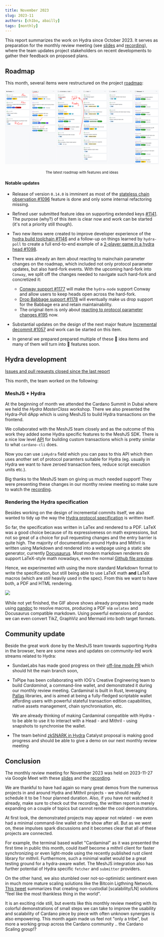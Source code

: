 ```yaml
---
title: November 2023
slug: 2023-11
authors: [ch1bo, abailly]
tags: [monthly]
---
```


This report summarizes the work on Hydra since October 2023. It serves as
preparation for the monthly review meeting (see [slides][slides] and
[recording][recording]), where the team updates project stakeholders on recent
developments to gather their feedback on proposed plans.

## Roadmap

This month, several items were restructured on the project
[roadmap](https://github.com/orgs/input-output-hk/projects/21/views/7):

![The roadmap with features and ideas](./img/2023-11-roadmap.jpg) <small><center>The latest roadmap with features and ideas</center></small>

#### Notable updates

- Release of version `0.14.0` is imminent as most of the [stateless chain
  observation #1096](https://github.com/input-output-hk/hydra/issues/1096)
  feature is done and only some internal refactoring missing.

- Refined user submitted feature idea on supporting extended keys
  [#1141](https://github.com/input-output-hk/hydra/issues/1141). The purpose
  (why?) of this item is clear now and work can be started (it's not a priority
  still though).

- Two new items were created to improve developer experience of the [hydra build
  toolchain #1146](https://github.com/input-output-hk/hydra/issues/1146) and a
  follow-up on things learned by `hydra-poll` to create a full end-to-end
  example of a [2-player game in a hydra head
  #1098](https://github.com/input-output-hk/hydra/issues/1098).

- There was already an item about reacting to mainchain parameter changes on the
  roadmap, which included not only protocol parameter updates, but also
  hard-fork events. With the upcoming hard-fork into `Conway`, we split off the
  changes needed to navigate such hard-fork and concretized it:

  + [Conway support #1177](https://github.com/input-output-hk/hydra/issues/1177) will make the `hydra-node` support Conway and allow users to keep heads open across the hard-fork.
  + [Drop Babbage support #1178](https://github.com/input-output-hk/hydra/issues/1178) will eventually make us drop support for the Babbage era and retain maintainability.
  + The original item is only about [reacting to protocol parameter changes #195](https://github.com/input-output-hk/hydra/issues/195) now.

- Substantial updates on the design of the next major feature [Incremental decommit #1057](https://github.com/input-output-hk/hydra/issues/1057) and work can be started on this item.

- In general we prepared prepared multiple of these 💭 idea items and many of them will turn into 💬 features soon.

## Hydra development

[Issues and pull requests closed since the last
report](https://github.com/input-output-hk/hydra/issues?q=is%3Aclosed+sort%3Aupdated-desc+closed%3A2023-10-31..2023-11-30)

This month, the team worked on the following:

### MeshJS + Hydra

At the beginning of month we attended the Cardano Summit in Dubai where we held
the _Hydra MasterClass_ workshop. There we also presented the Hydra-Poll dApp
which is using MeshJS to build Hydra transactions on the frontend.

We collaborated with the MeshJS team closely and as the outcome of this work
they added some Hydra specific features to the MeshJS SDK. There is a nice low
level [API](https://meshjs.dev/apis/transaction/builderExample) for building
custom transactions which is pretty similar to what `cardano-cli` does.

Now you can use `isHydra` field which you can pass to this API which then uses
another set of protocol paramters suitable for Hydra (eg. usually in Hydra we
want to have zeroed transaction fees, reduce script execution units etc.).

Big thanks to the MeshJS team on giving us much needed support! They were
presenting these changes in our monthy review meeting so make sure to watch the
[recording](https://drive.google.com/file/d/1-iv8IveUzA2KrJV_Kqrgx4ts05Ow0zjM).

### Rendering the Hydra specification

Besides working on the design of incremental commits itself, we also wanted to
tidy up the way the [Hydra protocol
specification](https://hydra.family/head-protocol/core-concepts/specification)
is written itself.

So far, the specification was written in LaTex and rendered to a PDF. LaTeX was
a good choice because of its expressiveness on math expressions, but not so
great of a choice for pull requesting changes and the entry barrier is quite
high. The majority of documentation around Hydra and Mithril is written using
Markdown and rendered into a webpage using a static site generator, currently
[Docusaurus](https://docusaurus.io/). Most modern markdown renderers do support
LaTeX-style math nowadays, even the normal [Github file
preview](https://docs.github.com/en/get-started/writing-on-github/working-with-advanced-formatting/writing-mathematical-expressions).

Hence, we experimented with using the more standard Markdown format to write the
specification, but still being able to use LaTeX math **and** LaTeX macros
(which are _still_ heavily used in the spec). From this we want to have both, a
PDF and HTML rendering.

![](https://ipfs.io/ipfs/QmPUTYaSViLEyZcGmsTPL4jHdGSevH3yc3RD7TRhU3ivwH?filename=Peek%202023-11-28%2018-42.gif)

While not yet finished, the GIF above shows already progress being made using
[pandoc](https://pandoc.org/) to resolve macros, producing a PDF via `xelatex`
and Docusaurus compatible markdown. Using powerful extensions of pandoc we can
even convert TikZ, GraphViz and Mermaid into both target formats.

## Community update

Beside the great work done by the MeshJS team towards supporting Hydra in the browser, here are some news and updates on community-led work streams related to Hydra:

* SundaeLabs has made good progress on their [off-line mode
  PR](https://github.com/input-output-hk/hydra/pull/1118) which should
  hit the main branch soon,
* TxPipe has been collaborating with IOG's Creative Engineering team
  to build _Cardaminal_, a command-line wallet, and demonstrated it
  during our monthly review meeting. Cardaminal is built in Rust,
  leveraging [Pallas](https://github.com/txpipe/pallas) libraries, and
  is aimed at being a fully-fledged scriptable wallet affording users
  with powerful stateful transaction edition capabilities, native
  assets management, chain synchronisation, etc.

  We are already
  thinking of making Cardaminal compatible with Hydra - to be able to
  use it to interact with a Head - and Mithril - using snapshots to
  synchronise the wallet.

* The team behind [zkSNARK in
  Hydra](https://projectcatalyst.io/funds/10/f10-development-and-infrastructure/a-zero-knowledge-proof-framework-for-cardano-based-on-hydra-and-zk-snarks)
  Catalyst proposal is making good progress and should be able to give
  a demo on our next monthly review meeting

## Conclusion

The monthly review meeting for November 2023 was held on 2023-11-27 via Google
Meet with these [slides][slides] and the [recording][recording].

We are thankful to have had again so many great demos from the numerous projects
in and around Hydra and Mithril projects - we should really schedule it to be 1
hour planned duration. Also, if you have not watched it already, make sure to
check out the recording, the written report is merely expanding on a couple of
topics but cannot render the cool demonstrations.

At first look, the demonstrated projects may appear not related - we even had a
minimal command-line wallet on the show after all. But as we went on, these
impulses spark discussions and it becomes clear that all of these projects are
connected.

For example, the terminal based wallet "Cardaminal" as it was presented the
first time in public this month, could itself become a mithril client for faster
synchronizing or even light-mode using the recently published rust client
library for mithril. Furthermore, such a minimal wallet would be a great testing
ground for a hydra-aware wallet. The MeshJS integration also has further
potential of Hydra specific `fetcher` and `submitter` providers.

On the other hand, we also stumbled over not-so-optimistic sentiment even in
much more mature scaling solutions like the Bitcoin Ligthning Network. [This
tweet](https://twitter.com/udiWertheimer/status/1719122153155473492) summarizes
that creating non-custodial [scalability/LN] solutions "feel like the most
thankless thing in the world".

It is an exciting ride still, but events like this monthly review meeting with
its colorful demonstrations of small steps we can take to improve the usability
and scalability of Cardano piece by piece with often unknown synergies is also
empowering. This month again made us feel not "only a tribe", but more a working
group across the Cardano community .. the Cardano Scaling group!?

[slides]: https://docs.google.com/presentation/d/1JA_frlOXVrrBeaBGUnIq3U9cclrfU1A2cZR9B2AeVJg
[recording]: https://drive.google.com/file/d/1-iv8IveUzA2KrJV_Kqrgx4ts05Ow0zjM
